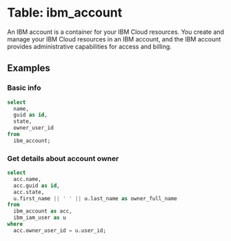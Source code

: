 # Table: ibm_account

An IBM account is a container for your IBM Cloud resources. You create and manage your IBM Cloud resources in an IBM account, and the IBM account provides administrative capabilities for access and billing.

## Examples

### Basic info

```sql
select
  name,
  guid as id,
  state,
  owner_user_id
from
  ibm_account;
```

### Get details about account owner

```sql
select
  acc.name,
  acc.guid as id,
  acc.state,
  u.first_name || ' ' || u.last_name as owner_full_name
from
  ibm_account as acc,
  ibm_iam_user as u
where
  acc.owner_user_id = u.user_id;
```
